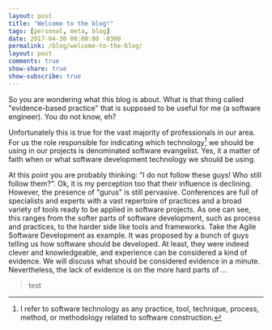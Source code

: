 ```yaml
---
layout: post
title: "Welcome to the blog!"
tags: [personal, meta, blog]
date: 2017-04-30 08:00:00 -0300
permalink: /blog/welcome-to-the-blog/
layout: post
comments: true
show-share: true
show-subscribe: true
---
```


So you are wondering what this blog is about. What is that thing called "evidence-based practice" that is supposed to be useful for me (a software engineer). You do not know, eh? 

Unfortunately this is true for the vast majority of professionals in our area. For us the role responsible for indicating which technology[^1] we should be using in our projects is denominated software evangelist. Yes, it a matter of faith when or what software development technology we should be using.

At this point you are probably thinking: "I do not follow these guys! Who still follow them?". Ok, it is my perception too that their influence is declining. However, the presence of "gurus" is still pervasive. Conferences are full of specialists and experts with a vast repertoire of practices and a broad variety of tools ready to be applied in software projects. As one can see, this ranges from the softer parts of software development, such as process and practices, to the harder side like tools and frameworks. Take the Agile Software Development as example. It was proposed by a bunch of guys telling us how software should be developed. At least, they were indeed clever and knowledgeable, and experience can be considered a kind of evidence. We will discuss what should be considered evidence in a minute. Nevertheless, the lack of evidence is on the more hard parts of   ...


> test



[^1]: I refer to software technology as any practice, tool, technique, process, method, or methodology related to software construction.

